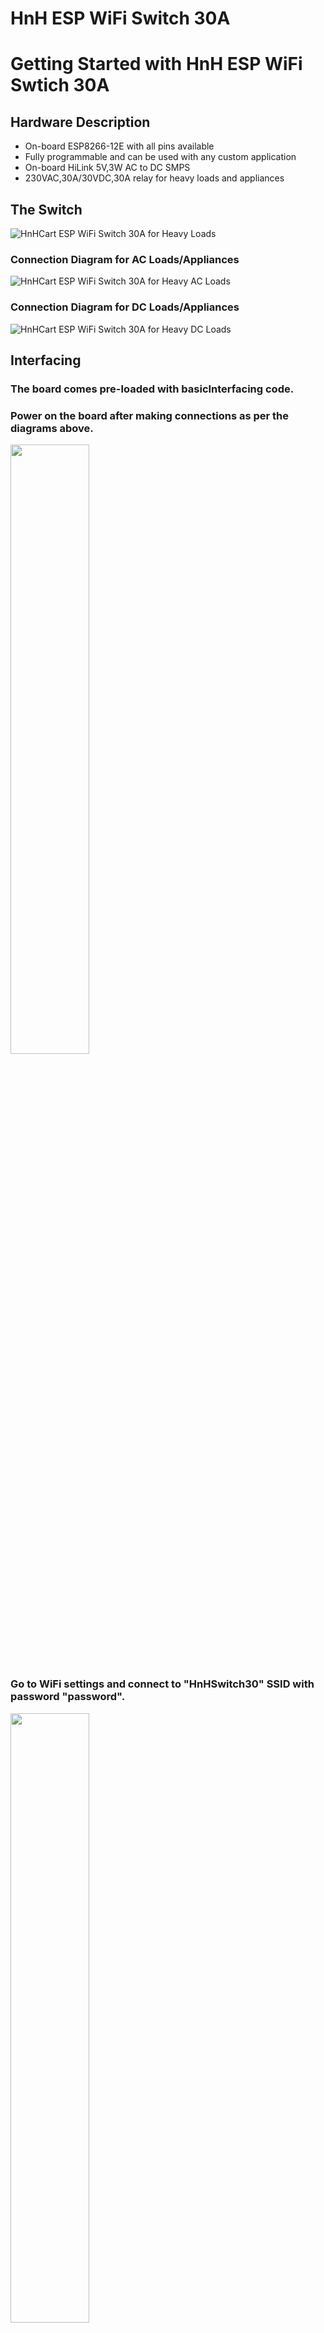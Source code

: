 # HnH ESP WiFi Switch 30A
# Getting Started with HnH ESP WiFi Swtich 30A
## Hardware Description
- On-board ESP8266-12E with all pins available
- Fully programmable and can be used with any custom application
- On-board HiLink 5V,3W AC to DC SMPS
- 230VAC,30A/30VDC,30A relay for heavy loads and appliances

## The Switch
![HnHCart ESP WiFi Switch 30A for Heavy Loads](https://github.com/hatchnhack/ESP_WiFi_30A/blob/master/images/HnH_ESP_WiFi_Switch_30A.jpg)
### Connection Diagram for AC Loads/Appliances
![HnHCart ESP WiFi Switch 30A for Heavy AC Loads](https://github.com/hatchnhack/ESP_WiFi_30A/blob/master/images/AC_LOAD.png)
### Connection Diagram for DC Loads/Appliances
![HnHCart ESP WiFi Switch 30A for Heavy DC Loads](https://github.com/hatchnhack/ESP_WiFi_30A/blob/master/images/DC_LOAD.png)

## Interfacing

### The board comes pre-loaded with basicInterfacing code.

### Power on the board after making connections as per the diagrams above.

<img src="https://github.com/hatchnhack/ESP_WiFi_30A/blob/master/images/AutoConnect.jpg" height="50%">

### Go to WiFi settings and connect to "HnHSwitch30" SSID with password "password".

<img src="https://github.com/hatchnhack/ESP_WiFi_30A/blob/master/images/WiFiSwitchInterfacing_2.jpg" height="50%">

### Once connected, you will be redirected to configuration page. If not, click on the SSID to configure it.

<img src="https://github.com/hatchnhack/ESP_WiFi_30A/blob/master/images/WiFiSwitchInterfacing_3.jpg" width="50%" height="50%">

### On the configuration page, click on Configure WiFi button.

<p float="left">
  <img src="https://github.com/hatchnhack/ESP_WiFi_30A/blob/master/images/WiFiSwitchInterfacing_4.jpg" width="100" height="50%">
  <img src="https://github.com/hatchnhack/ESP_WiFi_30A/blob/master/images/WiFiSwitchInterfacing_5.jpg" width="100" height="50%">
</p>

### Enter the preferred SSID and its password to which the switch will connect to.

<img src="https://github.com/hatchnhack/ESP_WiFi_30A/blob/master/images/WiFiSwitchInterfacing_9.jpg" width="50%" height="50%">

### Once the switch restarts, if you are on laptop/iPhone go to browser and type "hnhswitch30.local" to open the control page of the switch.

<img src="https://github.com/hatchnhack/ESP_WiFi_30A/blob/master/images/WiFiSwitchInterfacing_6.jpg" width="50%" height="50%">

### If using android device, download any networking tools like fing to find the local IPv4 of the switch. After that type the IP address in the browser to control the switch.
<p float="left">
  <img src="https://github.com/hatchnhack/ESP_WiFi_30A/blob/master/images/WiFiSwitchInterfacing_7.jpg" width="100" height="50%">
  <img src="https://github.com/hatchnhack/ESP_WiFi_30A/blob/master/images/WiFiSwitchInterfacing_8.jpg" width="100" height="50%">
</p>
